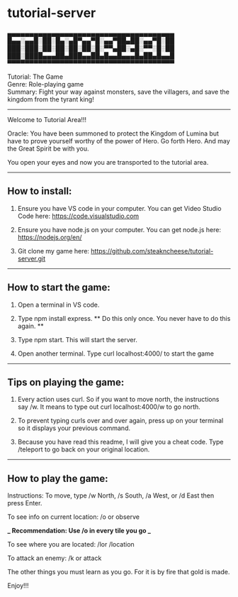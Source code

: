 # tutorial-server

▄▄▄▄▄▄▄▄▄▄▄▄▄▄▄▄▄▄▄▄▄▄▄▄▄▄▄▄▄▄▄▄▄▄▄▄▄▄
█▄▄░▄▄█░██░█▄░▄█▀▄▄▀█░▄▄▀██▄██░▄▄▀█░██
███░███░██░██░██░██░█░▀▀▄██░▄█░▀▀░█░██
███░████▄▄▄██▄███▄▄██▄█▄▄█▄▄▄█▄██▄█▄▄█
▀▀▀▀▀▀▀▀▀▀▀▀▀▀▀▀▀▀▀▀▀▀▀▀▀▀▀▀▀▀▀▀▀▀▀▀▀▀

Tutorial: The Game\
Genre: Role-playing game\
Summary: Fight your way against monsters, save the villagers, and save the kingdom from the tyrant king!

---

Welcome to Tutorial Area!!!

Oracle: You have been summoned to protect the Kingdom of Lumina but have to prove yourself worthy of the power of Hero.
Go forth Hero. And may the Great Spirit be with you.

You open your eyes and now you are transported to the tutorial area.

---

## How to install:

1. Ensure you have VS code in your computer.
   You can get Video Studio Code here: https://code.visualstudio.com

2. Ensure you have node.js on your computer.
   You can get node.js here: https://nodejs.org/en/

3. Git clone my game here: https://github.com/steakncheese/tutorial-server.git

---

## How to start the game:

1. Open a terminal in VS code.

2. Type npm install express. ** Do this only once. You never have to do this again. **

3. Type npm start. This will start the server.

4. Open another terminal. Type curl localhost:4000/ to start the game

---

## Tips on playing the game:

1. Every action uses curl. So if you want to move north, the instructions say /w. It means to type out curl localhost:4000/w to go north.

2. To prevent typing curls over and over again, press up on your terminal so it displays your previous command.

3. Because you have read this readme, I will give you a cheat code. Type /teleport to go back on your original location.

---

## How to play the game:

Instructions: To move, type /w North, /s South, /a West, or /d East then press Enter.

To see info on current location: /o or observe

**_ Recommendation: Use /o in every tile you go _**

To see where you are located: /lor /location

To attack an enemy: /k or attack

The other things you must learn as you go. For it is by fire that gold is made.

Enjoy!!!
